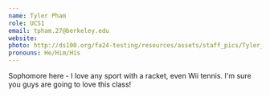 ```yaml
---
name: Tyler Pham
role: UCS1
email: tpham.27@berkeley.edu
website: 
photo: http://ds100.org/fa24-testing/resources/assets/staff_pics/Tyler_Pham.png
pronouns: He/Him/His
---
```

Sophomore here - I love any sport with a racket, even Wii tennis. I'm sure you guys are going to love this class!
